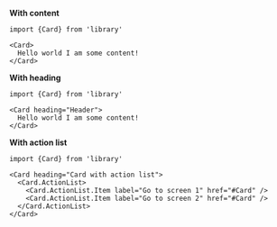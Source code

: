**With content**

    import {Card} from 'library'

    <Card>
      Hello world I am some content!
    </Card>

**With heading**

    import {Card} from 'library'

    <Card heading="Header">
      Hello world I am some content!
    </Card>

**With action list**

    import {Card} from 'library'

    <Card heading="Card with action list">
      <Card.ActionList>
        <Card.ActionList.Item label="Go to screen 1" href="#Card" />
        <Card.ActionList.Item label="Go to screen 2" href="#Card" />
      </Card.ActionList>
    </Card>
